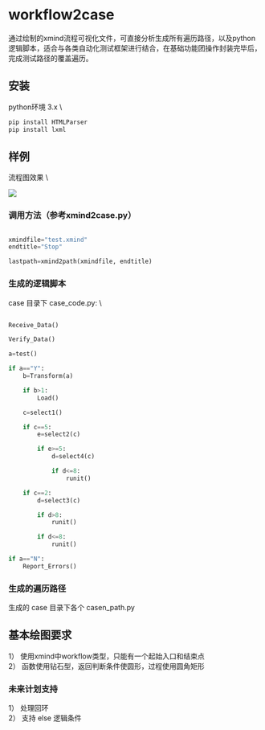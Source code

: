 # workflow2case
通过绘制的xmind流程可视化文件，可直接分析生成所有遍历路径，以及python逻辑脚本，适合与各类自动化测试框架进行结合，在基础功能团操作封装完毕后，完成测试路径的覆盖遍历。

## 安装

python环境 3.x \

```bash
pip install HTMLParser
pip install lxml

```

## 样例

流程图效果 \

![](https://github.com/sheerfish999/workflow2case/blob/master/example.jpg) 

### 调用方法（参考xmind2case.py）

```python

xmindfile="test.xmind"
endtitle="Stop"

lastpath=xmind2path(xmindfile, endtitle)

```

### 生成的逻辑脚本

case 目录下  case_code.py: \

```python

Receive_Data()

Verify_Data()

a=test()

if a=="Y":
	b=Transform(a)

	if b>1:
		Load()

	c=select1()

	if c==5:
		e=select2(c)

		if e>=5:
			d=select4(c)

			if d<=8:
				runit()

	if c==2:
		d=select3(c)

		if d>8:
			runit()

		if d<=8:
			runit()

if a=="N":
	Report_Errors()


```

### 生成的遍历路径

生成的 case 目录下各个 casen_path.py

## 基本绘图要求

1） 使用xmind中workflow类型，只能有一个起始入口和结束点 \
2） 函数使用钻石型，返回判断条件使圆形，过程使用圆角矩形

### 未来计划支持

1） 处理回环 \
2） 支持 else 逻辑条件

